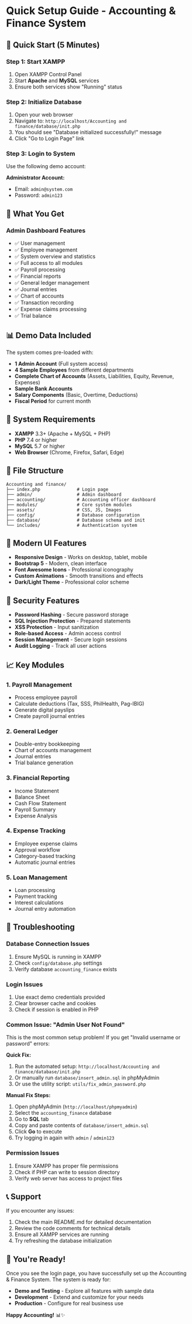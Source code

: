 # Quick Setup Guide - Accounting & Finance System

## 🚀 Quick Start (5 Minutes)

### Step 1: Start XAMPP
1. Open XAMPP Control Panel
2. Start **Apache** and **MySQL** services
3. Ensure both services show "Running" status

### Step 2: Initialize Database
1. Open your web browser
2. Navigate to: `http://localhost/Accounting and finance/database/init.php`
3. You should see "Database initialized successfully!" message
4. Click "Go to Login Page" link

### Step 3: Login to System
Use the following demo account:

**Administrator Account:**
- Email: `admin@system.com`
- Password: `admin123`

## 🎯 What You Get

### Admin Dashboard Features
- ✅ User management
- ✅ Employee management
- ✅ System overview and statistics
- ✅ Full access to all modules
- ✅ Payroll processing
- ✅ Financial reports
- ✅ General ledger management
- ✅ Journal entries
- ✅ Chart of accounts
- ✅ Transaction recording
- ✅ Expense claims processing
- ✅ Trial balance

## 📊 Demo Data Included

The system comes pre-loaded with:
- **1 Admin Account** (Full system access)
- **4 Sample Employees** from different departments
- **Complete Chart of Accounts** (Assets, Liabilities, Equity, Revenue, Expenses)
- **Sample Bank Accounts**
- **Salary Components** (Basic, Overtime, Deductions)
- **Fiscal Period** for current month

## 🔧 System Requirements

- **XAMPP** 3.3+ (Apache + MySQL + PHP)
- **PHP** 7.4 or higher
- **MySQL** 5.7 or higher
- **Web Browser** (Chrome, Firefox, Safari, Edge)

## 📁 File Structure

```
Accounting and finance/
├── index.php              # Login page
├── admin/                 # Admin dashboard
├── accounting/            # Accounting officer dashboard
├── modules/               # Core system modules
├── assets/                # CSS, JS, Images
├── config/                # Database configuration
├── database/              # Database schema and init
└── includes/              # Authentication system
```

## 🎨 Modern UI Features

- **Responsive Design** - Works on desktop, tablet, mobile
- **Bootstrap 5** - Modern, clean interface
- **Font Awesome Icons** - Professional iconography
- **Custom Animations** - Smooth transitions and effects
- **Dark/Light Theme** - Professional color scheme

## 🔐 Security Features

- **Password Hashing** - Secure password storage
- **SQL Injection Protection** - Prepared statements
- **XSS Protection** - Input sanitization
- **Role-based Access** - Admin access control
- **Session Management** - Secure login sessions
- **Audit Logging** - Track all user actions

## 📈 Key Modules

### 1. Payroll Management
- Process employee payroll
- Calculate deductions (Tax, SSS, PhilHealth, Pag-IBIG)
- Generate digital payslips
- Create payroll journal entries

### 2. General Ledger
- Double-entry bookkeeping
- Chart of accounts management
- Journal entries
- Trial balance generation

### 3. Financial Reporting
- Income Statement
- Balance Sheet
- Cash Flow Statement
- Payroll Summary
- Expense Analysis

### 4. Expense Tracking
- Employee expense claims
- Approval workflow
- Category-based tracking
- Automatic journal entries

### 5. Loan Management
- Loan processing
- Payment tracking
- Interest calculations
- Journal entry automation

## 🚨 Troubleshooting

### Database Connection Issues
1. Ensure MySQL is running in XAMPP
2. Check `config/database.php` settings
3. Verify database `accounting_finance` exists

### Login Issues
1. Use exact demo credentials provided
2. Clear browser cache and cookies
3. Check if session is enabled in PHP

### **Common Issue: "Admin User Not Found"**
This is the most common setup problem! If you get "Invalid username or password" errors:

**Quick Fix:**
1. Run the automated setup: `http://localhost/Accounting and finance/database/init.php`
2. Or manually run `database/insert_admin.sql` in phpMyAdmin
3. Or use the utility script: `utils/fix_admin_password.php`

**Manual Fix Steps:**
1. Open phpMyAdmin (`http://localhost/phpmyadmin`)
2. Select the `accounting_finance` database
3. Go to **SQL** tab
4. Copy and paste contents of `database/insert_admin.sql`
5. Click **Go** to execute
6. Try logging in again with `admin` / `admin123`

### Permission Issues
1. Ensure XAMPP has proper file permissions
2. Check if PHP can write to session directory
3. Verify web server has access to project files

## 📞 Support

If you encounter any issues:
1. Check the main README.md for detailed documentation
2. Review the code comments for technical details
3. Ensure all XAMPP services are running
4. Try refreshing the database initialization

## 🎉 You're Ready!

Once you see the login page, you have successfully set up the Accounting & Finance System. The system is ready for:

- **Demo and Testing** - Explore all features with sample data
- **Development** - Extend and customize for your needs
- **Production** - Configure for real business use

**Happy Accounting!** 📊✨
